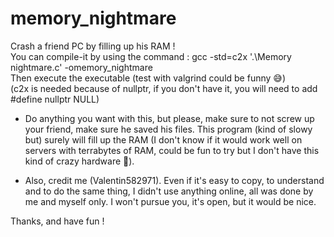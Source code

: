 # memory_nightmare    
Crash a friend PC by filling up his RAM !  
You can compile-it by using the command : gcc -std=c2x '.\Memory nightmare.c' -omemory_nightmare  
Then execute the executable (test with valgrind could be funny 😅)  
(c2x is needed because of nullptr, if you don't have it, you will need to add #define nullptr NULL)  

-  Do anything you want with this, but please, make sure to not screw up your friend, make sure he saved his files. This program (kind of slowy but) surely will fill up the RAM (I don't know if it would work well on servers with terrabytes of RAM, could be fun to try but I don't have this kind of crazy hardware 🤣).  

-  Also, credit me (Valentin582971). Even if it's easy to copy, to understand and to do the same thing, I didn't use anything online, all was done by me and myself only. I won't pursue you, it's open, but it would be nice.  

Thanks, and have fun !
